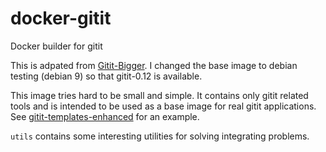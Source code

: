 # docker-gitit

Docker builder for gitit

This is adpated from [Gitit-Bigger](https://github.com/menduo/gitit-bigger). I changed the base image to debian testing (debian 9) so that gitit-0.12 is available.

This image tries hard to be small and simple. It contains only gitit related tools and is intended to be used as a base image for real gitit applications.  See [gitit-templates-enhanced](https://github.com/ProgramFan/gitit-templates-enhanced) for an example.

`utils` contains some interesting utilities for solving integrating problems.
